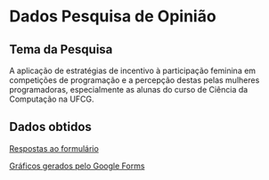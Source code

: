 # Dados Pesquisa de Opinião
## Tema da Pesquisa
A aplicação de estratégias de incentivo à participação feminina em competições de programação e a percepção destas pelas mulheres programadoras, especialmente as alunas do curso de Ciência da Computação na UFCG.

## Dados obtidos
[Respostas ao formulário](https://docs.google.com/spreadsheets/d/1GxYP3ZgOg-olwN2VV-qJ8K0W-AiBwos89CdEoBOJf6s/edit?usp=sharing)

[Gráficos gerados pelo Google Forms](https://docs.google.com/document/d/1-wIVQGhceho-dQAiqyD4htf68jBWXlM12Y7IS0NImEs/edit)


